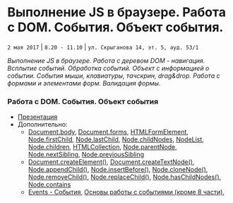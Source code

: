 #  Выполнение JS в браузере. Работа с DOM. События. Объект события.
`2 мая 2017` | `8.20 - 11.10` | `ул. Скрыганова 14, эт. 5, ауд. 53/1`

_Выполнение JS в браузере. Работа с деревом DOM - навигация. Всплытие событий. Обработка событий. Объект с информацией о событии. События мыши, клавиатуры, тачскрин, drag&drop. Работа с формами и элементами форм. Валидация формы._

### Работа с DOM. События. Объект события
* [Презентация](https://github.com/LisKorzun/learning-js__from-scratch-to-expert/blob/master/seminar_04/lecture/presentation/JS11_DOM_sh.pdf)
* Дополнительно:
    * [Document.body](https://developer.mozilla.org/ru/docs/Web/API/Document/body),
    [Document.forms](https://developer.mozilla.org/ru/docs/Web/API/Document/forms),
    [HTMLFormElement](https://developer.mozilla.org/en-US/docs/Web/API/HTMLFormElement),
    [Node.firstChild](https://developer.mozilla.org/ru/docs/Web/API/Node/firstChild),
    [Node.lastChild](https://developer.mozilla.org/ru/docs/Web/API/Node/lastChild),
    [Node.childNodes](https://developer.mozilla.org/ru/docs/Web/API/Node/childNodes),
    [NodeList](https://developer.mozilla.org/ru/docs/Web/API/NodeList),
    [Node.children](https://developer.mozilla.org/ru/docs/Web/API/ParentNode/children),
    [HTMLCollection](https://developer.mozilla.org/ru/docs/Web/API/HTMLCollection),
    [Node.parentNode](https://developer.mozilla.org/ru/docs/Web/API/Node/parentNode),
    [Node.nextSibling](https://developer.mozilla.org/ru/docs/Web/API/Node/nextSibling),
    [Node.previousSibling](https://developer.mozilla.org/ru/docs/Web/API/Node/previousSibling)
    * [Document.createElement()](https://developer.mozilla.org/ru/docs/DOM/document.createElement),
    [Document.createTextNode()](https://developer.mozilla.org/ru/docs/Web/API/Document/createTextNode),
    [Node.appendChild()](https://developer.mozilla.org/ru/docs/Web/API/Node/appendChild),
    [Node.insertBefore()](https://developer.mozilla.org/ru/docs/Web/API/Node/insertBefore),
    [Node.cloneNode()](https://developer.mozilla.org/ru/docs/Web/API/Node/cloneNode),
    [Node.removeChild()](https://developer.mozilla.org/ru/docs/Web/API/Node/removeChild),
    [Node.replaceChild()](https://developer.mozilla.org/ru/docs/Web/API/Node.replaceChild),
    [Node.hasChildNodes()](https://developer.mozilla.org/ru/docs/Web/API/Node/hasChildNodes),
    [Node.contains](https://developer.mozilla.org/ru/docs/Web/API/Node/contains)
    * [Events - События](https://developer.mozilla.org/en-US/docs/Web/Events),
    [Основы работы с событиями (кроме 8 части)](https://learn.javascript.ru/events-and-interfaces),



